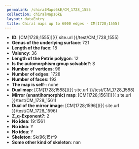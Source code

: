 ```yaml
--- 
 permalink: /chiralMaps6kE/CM_1728_1555 
 collection: chiralMaps6kE
 layout: dataEntry
 title: Chiral maps up to 6000 edges - CM[1728;1555]
---
```


- **ID**: [CM[1728;1555]]({{ site.url }}/test/CM_1728_1555)
- **Genus of the underlying surface**: 721
- **Length of the face**: 18
- **Valency**: 36
- **Length of the Petrie polygon**: 12
- **Is the automorphism group solvable?**: S
- **Number of vertices**: 96
- **Number of edges**: 1728
- **Number of faces**: 192
- **The map is self-**: none
- **Dual map**: [CM[1728;1588]]({{ site.url }}/test/CM_1728_1588)
- **Mirror (enantihomorphic) map**: [CM[1728;1561]]({{ site.url }}/test/CM_1728_1561)
- **Dual of the mirror image**: [CM[1728;1596]]({{ site.url }}/test/CM_1728_1596)
- **Z_q-Exponent?**: 2
- **No idea**:  19:1561
- **No idea**: Y
- **No idea**: Y
- **Skeleton**: Sk(96;15)^9
- **Some other kind of skeleton**: nan
